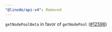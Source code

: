 ```yaml
---
"@linode/api-v4": Removed
---
```


`getNodePoolBeta` in favor of `getNodePool` ([#12596](https://github.com/linode/manager/pull/12596))
